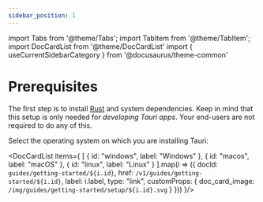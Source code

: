 ```yaml
---
sidebar_position: 1
---
```


import Tabs from '@theme/Tabs';
import TabItem from '@theme/TabItem';
import DocCardList from '@theme/DocCardList'
import { useCurrentSidebarCategory } from '@docusaurus/theme-common'

# Prerequisites

The first step is to install [Rust] and system dependencies. Keep in mind that this setup is only needed for _developing Tauri apps_. Your end-users are not required to do any of this.

Select the operating system on which you are installing Tauri:

<DocCardList items={
  [
    { id: "windows", label: "Windows" },
    { id: "macos",  label: "macOS" },
    { id: "linux", label: "Linux" }
  ].map(i => ({ docId: `guides/getting-started/${i.id}`, href: `/v1/guides/getting-started/${i.id}`, label: i.label, type: "link", customProps: { doc_card_image: `/img/guides/getting-started/setup/${i.id}.svg` } }))
}/>

[rust]: https://www.rust-lang.org
